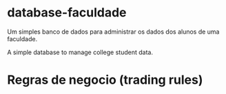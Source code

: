 # database-faculdade
Um simples banco de dados para administrar os dados dos alunos de uma faculdade.

A simple database to manage college student data.

# Regras de negocio (trading rules)
